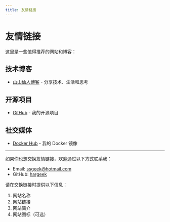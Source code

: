 ```yaml
---
title: 友情链接
---
```


# 友情链接

这里是一些值得推荐的网站和博客：

## 技术博客

- [山山仙人博客](https://www.ssgeek.com) - 分享技术、生活和思考

## 开源项目

- [GitHub](https://github.com/hargeek) - 我的开源项目

## 社交媒体

- [Docker Hub](https://hub.docker.com/u/ssgeek) - 我的 Docker 镜像

---

如果你也想交换友情链接，欢迎通过以下方式联系我：

- Email: ssgeek@hotmail.com
- GitHub: [hargeek](https://github.com/hargeek)

请在交换链接时提供以下信息：
1. 网站名称
2. 网站链接
3. 网站简介
4. 网站图标（可选） 